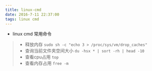 ```yaml
---
title: linux-cmd
date: 2016-7-11 22:37:00
tags: linux cmd
---
```

- linux cmd 常用命令
>- 释放内存 `sudo sh -c "echo 3 > /proc/sys/vm/drop_caches"` 
>- 查询当前文件夹空间大小 `du -hsx * | sort -rh | head -10` 
>- 查看cpu占用 `top` 
>- 查看内存占用 `free -m`